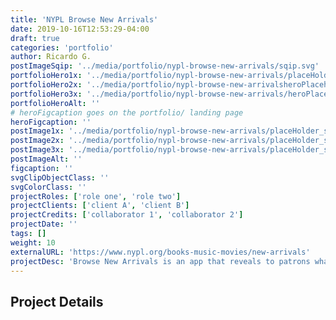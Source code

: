 ```yaml
---
title: 'NYPL Browse New Arrivals'
date: 2019-10-16T12:53:29-04:00
draft: true
categories: 'portfolio'
author: Ricardo G.
postImageSqip: '../media/portfolio/nypl-browse-new-arrivals/sqip.svg'
portfolioHero1x: '../media/portfolio/nypl-browse-new-arrivals/placeHolder_sm.png'
portfolioHero2x: '../media/portfolio/nypl-browse-new-arrivalsheroPlaceholder@2x.png'
portfolioHero3x: '../media/portfolio/nypl-browse-new-arrivals/heroPlaceholder@3x.png'
portfolioHeroAlt: ''
# heroFigcaption goes on the portfolio/ landing page
heroFigcaption: ''
postImage1x: '../media/portfolio/nypl-browse-new-arrivals/placeHolder_sm.png'
postImage2x: '../media/portfolio/nypl-browse-new-arrivals/placeHolder_sm@2x.png'
postImage3x: '../media/portfolio/nypl-browse-new-arrivals/placeHolder_sm@3x.png'
postImageAlt: ''
figcaption: ''
svgClipObjectClass: ''
svgColorClass: ''
projectRoles: ['role one', 'role two']
projectClients: ['client A', 'client B']
projectCredits: ['collaborator 1', 'collaborator 2']
projectDate: ''
tags: []
weight: 10
externalURL: 'https://www.nypl.org/books-music-movies/new-arrivals'
projectDesc: 'Browse New Arrivals is an app that reveals to patrons what books and other materials  NYPL has on order.  The main feature of the app allows them to do sophisticated filtering and place items on hold.'
---
```

## Project Details
